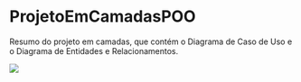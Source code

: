 # ProjetoEmCamadasPOO
Resumo do projeto em camadas, que contém o Diagrama de Caso de Uso e o Diagrama de Entidades e Relacionamentos.

<img src='Hostel ツ.png'>
